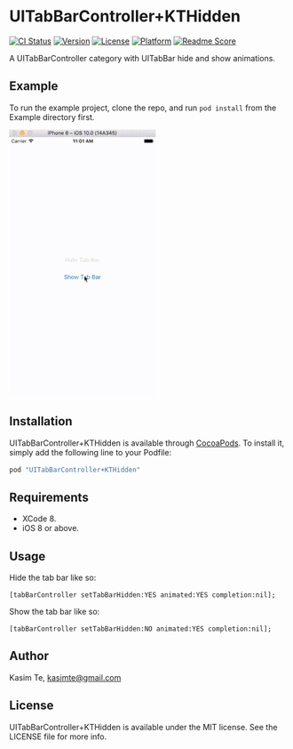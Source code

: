 # UITabBarController+KTHidden

[![CI Status](http://img.shields.io/travis/kasimte/UITabBarController-KTHidden.svg?style=flat)](https://travis-ci.org/kasimte/UITabBarController-KTHidden)
[![Version](https://img.shields.io/cocoapods/v/UITabBarController+KTHidden.svg?style=flat)](http://cocoapods.org/pods/UITabBarController+KTHidden)
[![License](https://img.shields.io/cocoapods/l/UITabBarController+KTHidden.svg?style=flat)](http://cocoapods.org/pods/UITabBarController+KTHidden)
[![Platform](https://img.shields.io/cocoapods/p/UITabBarController+KTHidden.svg?style=flat)](http://cocoapods.org/pods/UITabBarController+KTHidden)
[![Readme Score](http://readme-score-api.herokuapp.com/score.svg?url=kasimte/uitabbarcontroller-kthidden)](http://clayallsopp.github.io/readme-score?url=kasimte/uitabbarcontroller-kthidden)

A UITabBarController category with UITabBar hide and show animations.

## Example

To run the example project, clone the repo, and run `pod install` from the Example directory first.

![Example Image](UITabBarController+KTHidden/Assets/uitabbarcontroller-hidden.gif)

## Installation

UITabBarController+KTHidden is available through [CocoaPods](http://cocoapods.org). To install
it, simply add the following line to your Podfile:

```ruby
pod "UITabBarController+KTHidden"
```

## Requirements

- XCode 8.
- iOS 8 or above.

## Usage

Hide the tab bar like so:

```
[tabBarController setTabBarHidden:YES animated:YES completion:nil];
```

Show the tab bar like so:

```
[tabBarController setTabBarHidden:NO animated:YES completion:nil];
```

## Author

Kasim Te, kasimte@gmail.com

## License

UITabBarController+KTHidden is available under the MIT license. See the LICENSE file for more info.
